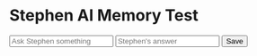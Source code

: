 <!DOCTYPE html>
<html>
<head>
  <title>Stephen AI Cloud</title>
</head>
<body>
  <h1>Stephen AI Memory Test</h1>
  <input id="question" placeholder="Ask Stephen something">
  <input id="answer" placeholder="Stephen's answer">
  <button onclick="saveData()">Save</button>

  <script src="https://unpkg.com/@supabase/supabase-js"></script>
  <script>
    const SUPABASE_URL = "https://ueslcvexelbnbeprafpd.supabase.co";
    const SUPABASE_KEY = "eyJhbGciOiJIUzI1NiIsInR5cCI6IkpXVCJ9.eyJpc3MiOiJzdXBhYmFzZSIsInJlZiI6InVlc2xjdmV4ZWxibmJlcHJhZnBkIiwicm9sZSI6ImFub24iLCJpYXQiOjE3NTUxMTM0NjAsImV4cCI6MjA3MDY4OTQ2MH0.xtzlGTqqPwqlhIWbMG4bA_2qEGC6w1Bs-KEjfdPzmvQ";
    const supabase = supabase.createClient(SUPABASE_URL, SUPABASE_KEY);

    async function saveData() {
      let question = document.getElementById("question").value;
      let answer = document.getElementById("answer").value;
      
      const { data, error } = await supabase
        .from("stephen_memory")
        .insert([{ question: question, answer: answer }]);
      
      if (error) {
        console.error(error);
        alert("Error saving data");
      } else {
        alert("Data saved to cloud!");
      }
    }
  </script>
</body>
</html>

